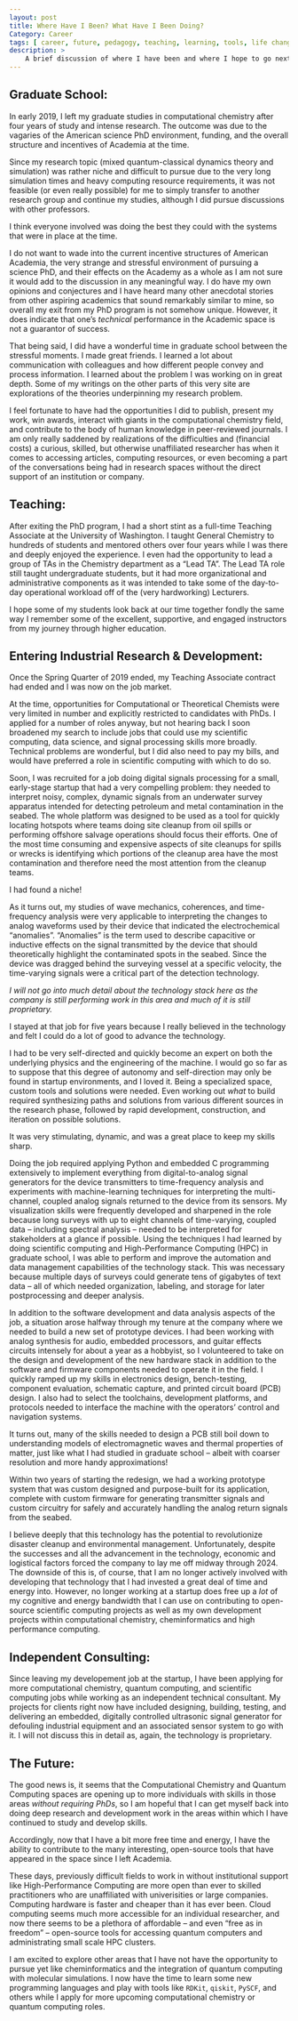 ```yaml
---
layout: post
title: Where Have I Been? What Have I Been Doing? 
Category: Career
tags: [ career, future, pedagogy, teaching, learning, tools, life changes, academia, industry, updates ]
description: >
    A brief discussion of where I have been and where I hope to go next. 
---
```


## Graduate School:

In early 2019, I left my graduate studies in computational chemistry after four years of study and intense research. The outcome was due to the vagaries of the American science PhD environment, funding, and the overall structure and incentives of Academia at the time.

Since my research topic (mixed quantum-classical dynamics theory and simulation) was rather niche and difficult to pursue due to the very long simulation times and heavy computing resource requirements, it was not feasible (or even really possible) for me to simply transfer to another research group and continue my studies, although I did pursue discussions with other professors. 

I think everyone involved was doing the best they could with the systems that were in place at the time. 

I do not want to wade into the current incentive structures of American Academia, the very strange and stressful environment of pursuing a science PhD, and their effects on the Academy as a whole as I am not sure it would add to the discussion in any meaningful way. I do have my own opinions and conjectures and I have heard many other anecdotal stories from other aspiring academics that sound remarkably similar to mine, so overall my exit from my PhD program is not somehow unique. However, it does indicate that one’s *technical* performance in the Academic space is not a guarantor of success.

That being said, I did have a wonderful time in graduate school between the stressful moments. I made great friends. I learned a lot about communication with colleagues and how different people convey and process information. I learned about the problem I was working on in great depth. Some of my writings on the other parts of this very site are explorations of the theories underpinning my research problem.  

I feel fortunate to have had the opportunities I did to publish, present my work, win awards, interact with giants in the computational chemistry field, and contribute to the body of human knowledge in peer-reviewed journals. I am only really saddened by realizations of the difficulties and (financial costs) a curious, skilled, but otherwise unaffiliated researcher has when it comes to accessing articles, computing resources, or even becoming a part of the conversations being had in research spaces without the direct support of an institution or company. 

## Teaching:

After exiting the PhD program, I had a short stint as a full-time Teaching Associate at the University of Washington. I taught General Chemistry to hundreds of students and mentored others over four years while I was there and deeply enjoyed the experience. I even had the opportunity to lead a group of TAs in the Chemistry department as a “Lead TA”. The Lead TA role still taught undergraduate students, but it had more organizational and administrative components as it was intended to take some of the day-to-day operational workload off of the (very hardworking) Lecturers.  

I hope some of my students look back at our time together fondly the same way I remember some of the excellent, supportive, and engaged instructors from my journey through higher education. 

## Entering Industrial Research & Development:

Once the Spring Quarter of 2019 ended, my Teaching Associate contract had ended and I was now on the job market. 

At the time, opportunities for Computational or Theoretical Chemists were very limited in number and explicitly restricted to candidates with PhDs. I applied for a number of roles anyway, but not hearing back I soon broadened my search to include jobs that could use my scientific computing, data science, and signal processing skills more broadly. Technical problems are wonderful, but I did also need to pay my bills, and would have preferred a role in scientific computing with which to do so.  

Soon, I was recruited for a job doing digital signals processing for a small, early-stage startup that had a very compelling problem:  they needed to interpret noisy, complex, dynamic signals from an underwater survey apparatus intended for detecting petroleum and metal contamination in the seabed. The whole platform was designed to be used as a tool for quickly locating hotspots where teams doing site cleanup from oil spills or performing offshore salvage operations should focus their efforts. One of the most time consuming and expensive aspects of site cleanups for spills or wrecks is identifying which portions of the cleanup area have the most contamination and therefore need the most attention from the cleanup teams. 

I had found a niche!

As it turns out, my studies of wave mechanics, coherences, and time-frequency analysis were very applicable to interpreting the changes to analog waveforms used by their device that indicated the electrochemical “anomalies”. “Anomalies” is the term used to describe capacitive or inductive effects on the signal transmitted by the device that should theoretically highlight the contaminated spots in the seabed. Since the device was dragged behind the surveying vessel at a specific velocity, the time-varying signals were a critical part of the detection technology. 

*I will not go into much detail about the technology stack here as the company is still performing work in this area and much of it is still proprietary.*

I stayed at that job for five years because I really believed in the technology and felt I could do a lot of good to advance the technology.

I had to be very self-directed and quickly become an expert on both the underlying physics and the engineering of the machine. I would go so far as to suppose that this degree of autonomy and self-direction may only be found in startup environments, and I loved it. Being a specialized space, custom tools and solutions were needed. Even working out *what* to build required synthesizing paths and solutions from various different sources in the research phase, followed by rapid development, construction, and iteration on possible solutions.

It was very stimulating, dynamic, and was a great place to keep my skills sharp.  

Doing the job required applying Python and embedded C programming extensively to implement everything from digital-to-analog signal generators for the device transmitters to time-frequency analysis and experiments with machine-learning techniques for interpreting the multi-channel, coupled analog signals returned to the device from its sensors. My visualization skills were frequently developed and sharpened in the role because long surveys with up to eight channels of time-varying, coupled data – including spectral analysis – needed to be interpreted for stakeholders at a glance if possible. Using the techniques I had learned by doing scientific computing and High-Performance Computing (HPC) in graduate school, I was able to perform and improve the automation and data management capabilities of the technology stack. This was necessary because multiple days of surveys could generate tens of gigabytes of text data – all of which needed organization, labeling, and storage for later postprocessing and deeper analysis.

In addition to the software development and data analysis aspects of the job, a situation arose halfway through my tenure at the company where we needed to build a new set of prototype devices. I had been working with analog synthesis for audio, embedded processors, and guitar effects circuits intensely for about a year as a hobbyist, so I volunteered to take on the design and development of the new hardware stack in addition to the software and firmware components needed to operate it in the field. I quickly ramped up my skills in electronics design, bench-testing, component evaluation, schematic capture, and printed circuit board (PCB) design. I also had to select the toolchains, development platforms, and protocols needed to interface the machine with the operators’ control and navigation systems. 

It turns out, many of the skills needed to design a PCB still boil down to understanding models of electromagnetic waves and thermal properties of matter, just like what I had studied in graduate school – albeit with coarser resolution and more handy approximations! 

Within two years of starting the redesign, we had a working prototype system that was custom designed and purpose-built for its application, complete with custom firmware for generating transmitter signals and custom circuitry for safely and accurately handling the analog return signals from the seabed. 

I believe deeply that this technology has the potential to revolutionize disaster cleanup and environmental management. Unfortunately, despite the successes and all the advancement in the technology, economic and logistical factors forced the company to lay me off midway through 2024. The downside of this is, of course, that I am no longer actively involved with developing that technology that I had invested a great deal of time and energy into. However, no longer working at a startup does free up a *lot* of my cognitive and energy bandwidth that I can use on contributing to open-source scientific computing projects as well as my own development projects within computational chemistry, cheminformatics and high performance computing. 

## Independent Consulting:

Since leaving my developement job at the startup, I have been applying for more computational chemistry, quantum computing, and scientific computing jobs while working as an independent technical consultant. My projects for clients right now have included designing, building, testing, and delivering an embedded, digitally controlled ultrasonic signal generator for defouling industrial equipment and an associated sensor system to go with it. I will not discuss this in detail as, again, the technology is proprietary. 

## The Future:

The good news is, it seems that the Computational Chemistry and Quantum Computing spaces are opening up to more individuals with skills in those areas *without requiring PhDs*, so I am hopeful that I can get myself back into doing deep research and development work in the areas within which I have continued to study and develop skills. 

Accordingly, now that I have a bit more free time and energy, I have the ability to contribute to the many interesting, open-source tools that have appeared in the space since I left Academia. 

These days, previously difficult fields to work in without institutional support like High-Performance Computing are more open than ever to skilled practitioners who are unaffiliated with univerisities or large companies. Computing hardware is faster and cheaper than it has ever been. Cloud computing seems much more accessible for an individual researcher, and now there seems to be a plethora of affordable – and even “free as in freedom” – open-source tools for accessing quantum computers and administrating small scale HPC clusters.

I am excited to explore other areas that I have not have the opportunity to pursue yet like cheminformatics and the integration of quantum computing with molecular simulations. I now have the time to learn some new programming languages and play with tools like `RDKit`, `qiskit`, `PySCF`, and others while I apply for more upcoming computational chemistry or quantum computing roles.

